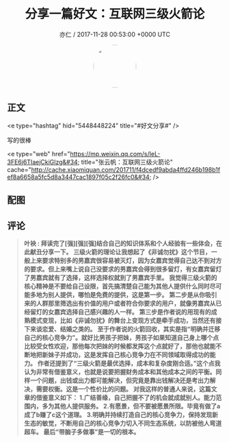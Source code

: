 <h1 align="center">分享一篇好文：互联网三级火箭论</h1>
<p align="center">
    <a>亦仁 / 2017-11-28 00:53:00 &#43;0000 UTC</a>
</p>

<div align="center">
    <img src="https://images.zsxq.com/Fn3NQqCN8nuGF86yZPXSbEsl0mb3?e=1590940799&amp;token=kIxbL07-8jAj8w1n4s9zv64FuZZNEATmlU_Vm6zD:pfbNc8W3hS0oYG_hyXXh_rHMHuc=" width="100" height="100" style="border:1px solid;border-radius:50%; color:#ffffff"/>
</div>

## 正文

<div>
&lt;e type=&#34;hashtag&#34; hid=&#34;5448448224&#34; title=&#34;#好文分享#&#34; /&gt;  

写的很棒

&lt;e type=&#34;web&#34; href=&#34;https://mp.weixin.qq.com/s/IeL-3FE6j6TIaejCkiGlzg&#34; title=&#34;张云帆：互联网三级火箭论&#34; cache=&#34;http://cache.xiaomiquan.com/201711/f4dcedf9abda4ffd246b198b1fef8a6658a5fc5d8a3447cac1897f05c2f26fc0&#34; /&gt;
</div>

## 配图
<div class="image" align="center">

</div>

## 评论

<div align="left">
<div>

<blockquote >
<span> <strong>叶袂 : 拜读完了[强][强][强]结合自己的知识体系和个人经验有一些体会，在此献丑分享一下。
三级火箭的理论让我想起了《非诚勿扰》这个节目，一般上来要求特别多的男嘉宾很容易被灭灯，因为女嘉宾觉得自己达不到对方的要求。但上来嘴上说自己没要求的男嘉宾会得到很多留灯，有女嘉宾留灯了男嘉宾就有了选择，这样选择权就到了男嘉宾手里。
我觉得三级火箭的核心精神是不要给自己设限，首先搞清楚自己能为其他人提供什么同时尽可能多地为别人提供，哪怕是免费的提供，这是第一步。
第二步是从你吸引来的人群那里筛选出有价值的用户或者符合你要求的用户，就像男嘉宾从已经留灯的女嘉宾选择自己感兴趣的人一样。
第三步是作者说的用现有的成熟模式变现，比如《非诚勿扰》的舞台上变现方式是牵手成功，当然还有接下来谈恋爱、结婚之类的。
至于作者说的火箭回收，其实是指“明确并迁移自己的核心竞争力”。就好比男孩子把妹，男孩子如果知道自己身上哪个点比较受女性欢迎，那他每次把妹的时候都发挥这个点就好了，那他也就能不断地把新妹子并成功，这是发挥自己核心竞争力在不同领域取得成功的能力。
作者还提到了“三级火箭是最优选择，成本和复杂度刚合适。”这个点我认为非常有借鉴意义，也就是说要把握财务成本和其他成本之间的平衡。同样一个问题，出钱或出力都可能解决，但究竟是靠出钱解决还是考出力解决，需要权衡。这是一个性价比的问题。
对我这样的普通人来说，这篇文章的借鉴意义如下：
1.广结善缘，自己把握不了的机会就成就别人。能力范围内，多为其他人提供服务。
2.有愿景，但不要被愿景所限。毕竟有做了a成了b赚了c这个道理。
3.明确并持续打造自己的核心竞争力，保持发现新生态的敏觉，不断用自己的核心竞争力切入不同生态系统，以防被他人弯道超车。
最后“带脑子多做事”是一切的根本。 </strong></span>
</blockquote>

</div>
</div>
